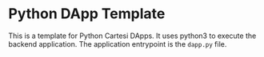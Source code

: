 # Python DApp Template

This is a template for Python Cartesi DApps. It uses python3 to execute the backend application.
The application entrypoint is the `dapp.py` file.
